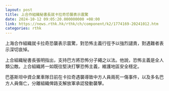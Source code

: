 ```yaml
---
layout: post
title: 上合作組織秘書長就卡拉奇恐襲表示震驚
date: 2024-10-12 09:05:20.000000000 +08:00
link: https://news.rthk.hk/rthk/ch/component/k2/1774169-20241012.htm
categories: rthk
---
```


上海合作組織就卡拉奇恐襲表示震驚，對恐怖主義行徑予以強烈譴責，對遇難者表示深切哀悼。

上合組織秘書長張明指出，支持巴方將恐怖分子繩之以法。他說，恐怖主義是全人類公敵。上合組織將一如既往堅決打擊恐怖主義，維護地區安全穩定。

巴基斯坦中資企業車隊日前在卡拉奇遇襲導致中方人員兩死一傷事件，以及多名巴方人員傷亡，分離組織俾路支解放軍承認發動襲擊。
